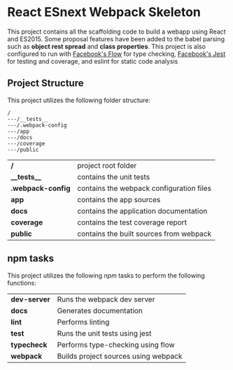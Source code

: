 # React ESnext Webpack Skeleton

This project contains all the scaffolding code to build a webapp using React and ES2015.
Some proposal features have been added to the babel parsing such as __object rest spread__
and __class properties__.
This project is also configured to run with [Facebook's Flow](https://flowtype.org) for type checking,
[Facebook's Jest](https://facebook.github.io/jest) for testing and coverage, and eslint for static code analysis

## Project Structure

This project utilizes the following folder structure:
```
/
---/__tests__
---/.webpack-config
---/app
---/docs
---/coverage
---/public
```

|                     |                                          |
|---------------------|------------------------------------------|
| **/**               | project root folder                      |
| **\_\_tests\_\_**   | contains the unit tests                  |
| **.webpack-config** | contains the webpack configuration files |
| **app**             | contains the app sources                 |
| **docs**            | contains the application documentation   |
| **coverage**        | contains the test coverage report        |
| **public**          | contains the built sources from webpack  |

## npm tasks
This project utilizes the following *npm* tasks to perform the following functions:

|                |                                      |
|----------------|--------------------------------------|
| **dev-server** | Runs the webpack dev server          |
| **docs**       | Generates documentation              |
| **lint**       | Performs linting                     |
| **test**       | Runs the unit tests using jest       |
| **typecheck**  | Performs type-checking using flow    |
| **webpack**    | Builds project sources using webpack |